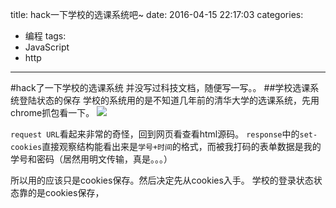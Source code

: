 title: hack一下学校的选课系统吧~
date: 2016-04-15 22:17:03
categories:
- 编程
tags:
- JavaScript
- http
---


#hack了一下学校的选课系统
并没写过科技文档，随便写一写。。
##学校选课系统登陆状态的保存
学校的系统用的是不知道几年前的清华大学的选课系统，先用chrome抓包看一下。
![](../img/caught.png)

`request URL`看起来非常的奇怪，回到网页看查看html源码。
`response`中的`set-cookies`直接观察结构能看出来是`学号+时间`的格式，而被我打码的表单数据是我的学号和密码（居然用明文传输，真是。。。）


所以用的应该只是cookies保存。然后决定先从cookies入手。
学校的登录状态状态靠的是cookies保存，


